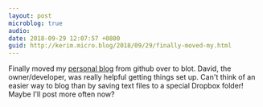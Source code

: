 ```yaml
---
layout: post
microblog: true
audio: 
date: 2018-09-29 12:07:57 +0800
guid: http://kerim.micro.blog/2018/09/29/finally-moved-my.html
---
```

Finally moved my [personal blog](https://keywords.oxus.net/) from github over to blot. David, the owner/developer, was really helpful getting things set up. Can't think of an easier way to blog than by saving text files to a special Dropbox folder! Maybe I'll post more often now?

